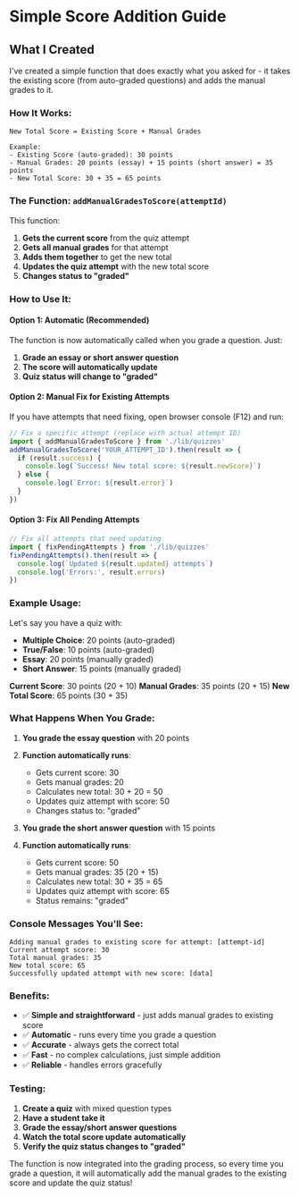 # Simple Score Addition Guide

## What I Created

I've created a simple function that does exactly what you asked for - it takes the existing score (from auto-graded questions) and adds the manual grades to it.

### **How It Works:**

```
New Total Score = Existing Score + Manual Grades

Example:
- Existing Score (auto-graded): 30 points
- Manual Grades: 20 points (essay) + 15 points (short answer) = 35 points
- New Total Score: 30 + 35 = 65 points
```

### **The Function: `addManualGradesToScore(attemptId)`**

This function:
1. **Gets the current score** from the quiz attempt
2. **Gets all manual grades** for that attempt
3. **Adds them together** to get the new total
4. **Updates the quiz attempt** with the new total score
5. **Changes status to "graded"**

### **How to Use It:**

#### **Option 1: Automatic (Recommended)**
The function is now automatically called when you grade a question. Just:
1. **Grade an essay or short answer question**
2. **The score will automatically update**
3. **Quiz status will change to "graded"**

#### **Option 2: Manual Fix for Existing Attempts**
If you have attempts that need fixing, open browser console (F12) and run:

```javascript
// Fix a specific attempt (replace with actual attempt ID)
import { addManualGradesToScore } from './lib/quizzes'
addManualGradesToScore('YOUR_ATTEMPT_ID').then(result => {
  if (result.success) {
    console.log(`Success! New total score: ${result.newScore}`)
  } else {
    console.log(`Error: ${result.error}`)
  }
})
```

#### **Option 3: Fix All Pending Attempts**
```javascript
// Fix all attempts that need updating
import { fixPendingAttempts } from './lib/quizzes'
fixPendingAttempts().then(result => {
  console.log(`Updated ${result.updated} attempts`)
  console.log('Errors:', result.errors)
})
```

### **Example Usage:**

Let's say you have a quiz with:
- **Multiple Choice**: 20 points (auto-graded)
- **True/False**: 10 points (auto-graded)
- **Essay**: 20 points (manually graded)
- **Short Answer**: 15 points (manually graded)

**Current Score**: 30 points (20 + 10)
**Manual Grades**: 35 points (20 + 15)
**New Total Score**: 65 points (30 + 35)

### **What Happens When You Grade:**

1. **You grade the essay question** with 20 points
2. **Function automatically runs**:
   - Gets current score: 30
   - Gets manual grades: 20
   - Calculates new total: 30 + 20 = 50
   - Updates quiz attempt with score: 50
   - Changes status to: "graded"

3. **You grade the short answer question** with 15 points
4. **Function automatically runs**:
   - Gets current score: 50
   - Gets manual grades: 35 (20 + 15)
   - Calculates new total: 30 + 35 = 65
   - Updates quiz attempt with score: 65
   - Status remains: "graded"

### **Console Messages You'll See:**

```
Adding manual grades to existing score for attempt: [attempt-id]
Current attempt score: 30
Total manual grades: 35
New total score: 65
Successfully updated attempt with new score: [data]
```

### **Benefits:**

- ✅ **Simple and straightforward** - just adds manual grades to existing score
- ✅ **Automatic** - runs every time you grade a question
- ✅ **Accurate** - always gets the correct total
- ✅ **Fast** - no complex calculations, just simple addition
- ✅ **Reliable** - handles errors gracefully

### **Testing:**

1. **Create a quiz** with mixed question types
2. **Have a student take it**
3. **Grade the essay/short answer questions**
4. **Watch the total score update automatically**
5. **Verify the quiz status changes to "graded"**

The function is now integrated into the grading process, so every time you grade a question, it will automatically add the manual grades to the existing score and update the quiz status!
























